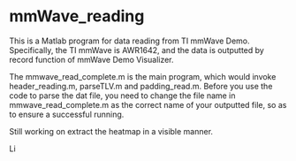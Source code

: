 # mmWave_reading

This is a Matlab program for data reading from TI mmWave Demo.
Specifically, the TI mmWave is AWR1642, and the data is outputted by record function of mmWave Demo Visualizer.

The mmwave_read_complete.m is the main program, which would invoke header_reading.m, parseTLV.m and padding_read.m.
Before you use the code to parse the dat file, you need to change the file name in mmwave_read_complete.m as the correct name of your outputted file, so as to ensure a successful running.

Still working on extract the heatmap in a visible manner.

Li
